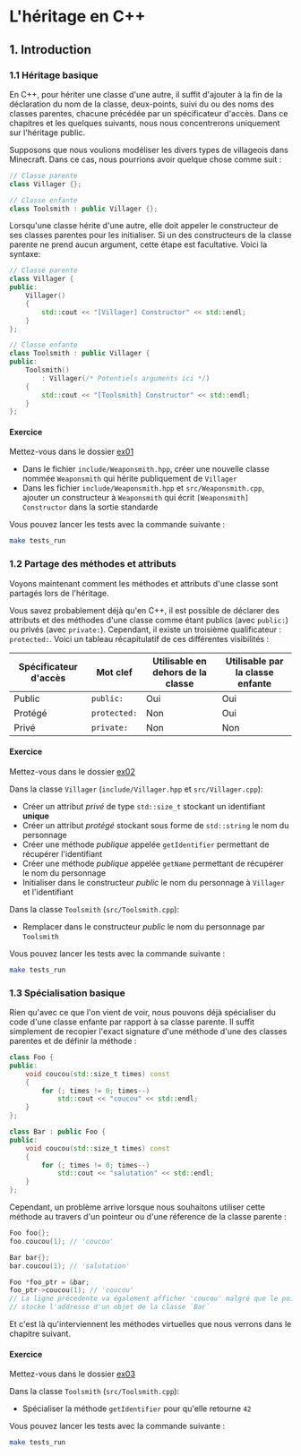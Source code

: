 # L'héritage en C++

## 1. Introduction

### 1.1 Héritage basique

En C++, pour hériter une classe d'une autre, il suffit d'ajouter à la fin de la déclaration du nom de la classe, deux-points, suivi du ou des noms des classes parentes, chacune précédée par un spécificateur d'accès. Dans ce chapitres et les quelques suivants, nous nous concentrerons uniquement sur l'héritage public.

Supposons que nous voulions modéliser les divers types de villageois dans Minecraft. Dans ce cas, nous pourrions avoir quelque chose comme suit :

```cpp
// Classe parente
class Villager {};

// Classe enfante
class Toolsmith : public Villager {};
```

Lorsqu'une classe hérite d'une autre, elle doit appeler le constructeur de ses classes parentes pour les initialiser. Si un des constructeurs de la classe parente ne prend aucun argument, cette étape est facultative. Voici la syntaxe:

```cpp
// Classe parente
class Villager {
public:
    Villager()
    {
        std::cout << "[Villager] Constructor" << std::endl;
    }
};

// Classe enfante
class Toolsmith : public Villager {
public:
    Toolsmith()
        : Villager(/* Potentiels arguments ici */)
    {
        std::cout << "[Toolsmith] Constructor" << std::endl;
    }
};
```

#### Exercice

Mettez-vous dans le dossier [ex01](ex01)

- Dans le fichier `include/Weaponsmith.hpp`, créer une nouvelle classe nommée `Weaponsmith` qui hérite publiquement de `Villager`
- Dans les fichier `include/Weaponsmith.hpp` et `src/Weaponsmith.cpp`, ajouter un constructeur à `Weaponsmith` qui écrit `[Weaponsmith] Constructor` dans la sortie standarde

Vous pouvez lancer les tests avec la commande suivante :

```bash
make tests_run
```

### 1.2 Partage des méthodes et attributs

Voyons maintenant comment les méthodes et attributs d'une classe sont partagés lors de l'héritage.

Vous savez probablement déjà qu'en C++, il est possible de déclarer des attributs et des méthodes d'une classe comme étant publics (avec `public:`) ou privés (avec `private:`). Cependant, il existe un troisième qualificateur : `protected:`. Voici un tableau récapitulatif de ces différentes visibilités :

| Spécificateur d'accès | Mot clef | Utilisable en dehors de la classe | Utilisable par la classe enfante |
|-----------------------|----------|-----------------------------------|----------------------------------|
| Public | `public:` | Oui | Oui |
| Protégé | `protected:` | Non | Oui |
| Privé | `private:` | Non | Non |

#### Exercice

Mettez-vous dans le dossier [ex02](ex02)

Dans la classe `Villager` (`include/Villager.hpp` et `src/Villager.cpp`):
- Créer un attribut *privé* de type `std::size_t` stockant un identifiant **unique**
- Créer un attribut *protégé* stockant sous forme de `std::string` le nom du personnage
- Créer une méthode *publique* appelée `getIdentifier` permettant de récupérer l'identifiant
- Créer une méthode *publique* appelée `getName` permettant de récupérer le nom du personnage
- Initialiser dans le constructeur *public* le nom du personnage à `Villager` et l'identifiant

Dans la classe `Toolsmith` (`src/Toolsmith.cpp`):
- Remplacer dans le constructeur *public* le nom du personnage par `Toolsmith`

Vous pouvez lancer les tests avec la commande suivante :

```bash
make tests_run
```

### 1.3 Spécialisation basique

Rien qu'avec ce que l'on vient de voir, nous pouvons déjà spécialiser du code d'une classe enfante par rapport à sa classe parente. Il suffit simplement de recopier l'exact signature d'une méthode d'une des classes parentes et de définir la méthode :

```cpp
class Foo {
public:
    void coucou(std::size_t times) const
    {
        for (; times != 0; times--)
            std::cout << "coucou" << std::endl;
    }
};

class Bar : public Foo {
public:
    void coucou(std::size_t times) const
    {
        for (; times != 0; times--)
            std::cout << "salutation" << std::endl;
    }
};
```

Cependant, un problème arrive lorsque nous souhaitons utiliser cette méthode au travers d'un pointeur ou d'une réference de la classe parente :

```cpp
Foo foo{};
foo.coucou(1); // 'coucou'

Bar bar{};
bar.coucou(1); // 'salutation'

Foo *foo_ptr = &bar;
foo_ptr->coucou(1); // 'coucou'
// La ligne précedente va également afficher 'coucou' malgré que le pointeur
// stocke l'addresse d'un objet de la classe `Bar`
```

Et c'est là qu'interviennent les méthodes virtuelles que nous verrons dans le chapitre suivant.

#### Exercice

Mettez-vous dans le dossier [ex03](ex03)

Dans la classe `Toolsmith` (`src/Toolsmith.cpp`):
- Spécialiser la méthode `getIdentifier` pour qu'elle retourne `42`

Vous pouvez lancer les tests avec la commande suivante :

```bash
make tests_run
```
